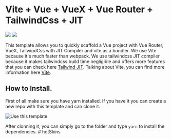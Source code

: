 <p align="center">
  <h1>Vite + Vue + VueX + Vue Router + TailwindCss + JIT</h1>
</p>

<p>
<img src="https://img.shields.io/github/stars/vivekascoder/vite-vue-tailwind-jit?style=for-the-badge">
<img src="https://img.shields.io/github/forks/vivekascoder/vite-vue-tailwind-jit?style=for-the-badge">
</p>

This template allows you to quickly scaffold a Vue project with Vue Router, VueX, TailwindCss with JIT Compiler and vite as a bundler. We use Vite because it's much faster than webpack. We use tailwindcss JIT compiler because it makes tailwindcss build time negligible and offers more features that you can check here [Tailwind JIT](https://tailwindcss.com/docs/just-in-time-mode). Talking about Vite, you can find more information here [Vite](https://vitejs.dev/).

## How to Install.
First of all make sure you have yarn installed. If you have it you can create a new repo with this template and can clone it.

![Use this template](https://i.imgur.com/Gtt5CPx.png)

After clonning it, you can simply go to the folder and type `yarn` to install the dependencies.
#   h o t S k i n s  
 